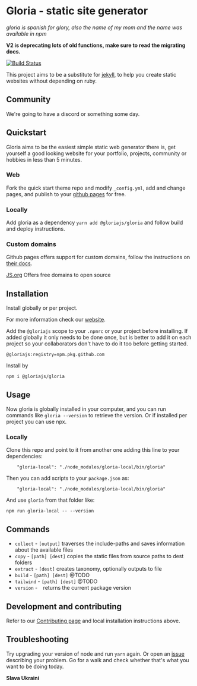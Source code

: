 # Gloria - static site generator

*gloria is spanish for glory, also the name of my mom and the name was available in npm*

**V2 is deprecating lots of old functions, make sure to read the migrating docs.**

[![Build Status](https://travis-ci.org/gloriajs/gloria.svg?branch=master)](https://travis-ci.org/dvidsilva/gloria)

This project aims to be a substitute for [jekyll](https://jekyllrb.com/), to help you create static websites without depending on ruby.

## Community

We're going to have a discord or something some day.

## Quickstart

Gloria aims to be the easiest simple static web generator there is, get yourself a good looking website for your portfolio, projects, community or hobbies in less than 5 minutes.

### Web

Fork the quick start theme repo and modify `_config.yml`, add and change pages, and publish to your [github pages](https://pages.github.com/) for free.

### Locally

Add gloria as a dependency `yarn add @gloriajs/gloria` and follow build and deploy instructions.

### Custom domains

Github pages offers support for custom domains, follow the instructions on [their docs](https://docs.github.com/en/pages/configuring-a-custom-domain-for-your-github-pages-site/managing-a-custom-domain-for-your-github-pages-site).

[JS.org](https://js.org/) Offers free domains to open source

## Installation

Install globally or per project.

For more information check our [website](https://gloriajs.github.io).

Add the `@gloriajs` scope to your `.npmrc` or your project before installing. If added globally it only needs to be done once, but is better to add it on each project so your collaborators don't have to do it too before getting started.

```
@gloriajs:registry=npm.pkg.github.com
```
Install by
```
npm i @gloriajs/gloria
```

## Usage

Now gloria is globally installed in your computer, and you can run commands like `gloria --version` to retrieve the version. Or if installed per project you can use npx.

### Locally

Clone this repo and point to it from another one adding this line to your dependencies:

```
    "gloria-local": "./node_modules/gloria-local/bin/gloria"
```

Then you can add scripts to your `package.json` as:

```
    "gloria-local": "./node_modules/gloria-local/bin/gloria"
```

And use `gloria` from that folder like:

```
npm run gloria-local -- --version
```

## Commands

* `collect` - `[output]` traverses the include-paths and saves information about the available files
* `copy` - `[path] [dest]` copies the static files from source paths to dest folders
* `extract` - `[dest]` creates taxonomy, optionally outputs to file
* `build` - `[path] [dest]` @TODO
* `tailwind` - `[path] [dest]` @TODO
* `version` - ` ` returns the current package version

## Development and contributing

Refer to our [Contributing page](CONTRIBUTING.md) and local installation instructions above.

## Troubleshooting

Try upgrading your version of node and run `yarn` again. Or open an [issue](https://github.com/gloriajs/gloria/issues) describing your problem. Go for a walk and check whether that's what you want to be doing today.

**Slava Ukraini**
